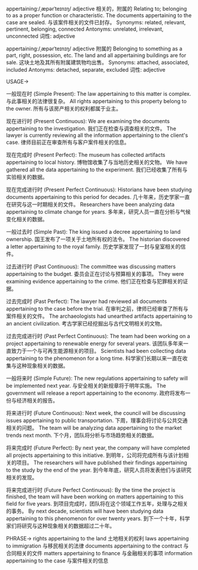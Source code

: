 appertaining:/ˌæpərˈteɪnɪŋ/
adjective
相关的，附属的
Relating to; belonging to as a proper function or characteristic.
The documents appertaining to the case are sealed.  与该案件相关的文件已封存。
Synonyms:  related, relevant, pertinent, belonging, connected
Antonyms:  unrelated, irrelevant, unconnected
词性: adjective


appertaining:/ˌæpərˈteɪnɪŋ/
adjective
附属的
Belonging to something as a part, right, possession, etc.
The land and all appertaining buildings are for sale.  这块土地及其所有附属建筑物均出售。
Synonyms:  attached, associated,  included
Antonyms:  detached, separate, excluded
词性: adjective


USAGE->

一般现在时 (Simple Present):
The law appertaining to this matter is complex. 与此事相关的法律很复杂。
All rights appertaining to this property belong to the owner.  所有与该房产相关的权利都属于业主。


现在进行时 (Present Continuous):
We are examining the documents appertaining to the investigation. 我们正在检查与调查相关的文件。
The lawyer is currently reviewing all the information appertaining to the client's case.  律师目前正在审查所有与客户案件相关的信息。


现在完成时 (Present Perfect):
The museum has collected artifacts appertaining to local history.  博物馆收集了与当地历史相关的文物。
We have gathered all the data appertaining to the experiment. 我们已经收集了所有与实验相关的数据。


现在完成进行时 (Present Perfect Continuous):
Historians have been studying documents appertaining to this period for decades.  几十年来，历史学家一直在研究与这一时期相关的文件。
Researchers have been analyzing data appertaining to climate change for years.  多年来，研究人员一直在分析与气候变化相关的数据。


一般过去时 (Simple Past):
The king issued a decree appertaining to land ownership. 国王发布了一项关于土地所有权的法令。
The historian discovered a letter appertaining to the royal family. 历史学家发现了一封与皇室相关的信件。


过去进行时 (Past Continuous):
The committee was discussing matters appertaining to the budget. 委员会正在讨论与预算相关的事项。
They were examining evidence appertaining to the crime.  他们正在检查与犯罪相关的证据。


过去完成时 (Past Perfect):
The lawyer had reviewed all documents appertaining to the case before the trial.  在审判之前，律师已经审查了所有与案件相关的文件。
The archaeologists had unearthed artifacts appertaining to an ancient civilization. 考古学家已经挖掘出与古代文明相关的文物。


过去完成进行时 (Past Perfect Continuous):
The team had been working on a project appertaining to renewable energy for several years. 该团队多年来一直致力于一个与可再生能源相关的项目。
Scientists had been collecting data appertaining to the phenomenon for a long time.  科学家们长期以来一直在收集与这种现象相关的数据。


一般将来时 (Simple Future):
The new regulations appertaining to safety will be implemented next year. 与安全相关的新规章将于明年实施。
The government will release a report appertaining to the economy. 政府将发布一份与经济相关的报告。


将来进行时 (Future Continuous):
Next week, the council will be discussing issues appertaining to public transportation. 下周，理事会将讨论与公共交通相关的问题。
The team will be analyzing data appertaining to the market trends next month.  下个月，团队将分析与市场趋势相关的数据。


将来完成时 (Future Perfect):
By next year, the company will have completed all projects appertaining to this initiative. 到明年，公司将完成所有与该计划相关的项目。
The researchers will have published their findings appertaining to the study by the end of the year. 到今年年底，研究人员将发表他们与该研究相关的发现。



将来完成进行时 (Future Perfect Continuous):
By the time the project is finished, the team will have been working on matters appertaining to this field for five years.  到项目完成时，团队将在这个领域工作五年，处理与之相关的事务。
By next decade, scientists will have been studying data appertaining to this phenomenon for over twenty years. 到下一个十年，科学家们将研究与这种现象相关的数据超过二十年。




PHRASE->
rights appertaining to the land  土地相关的权利
laws appertaining to immigration  与移民相关的法律
documents appertaining to the contract  与合同相关的文件
matters appertaining to finance  与金融相关的事项
information appertaining to the case  与案件相关的信息
